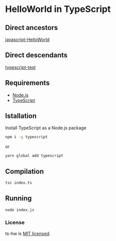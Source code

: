 # HelloWorld in TypeScript

## Direct ancestors

[javascript-HelloWorld](https://github.com/softspider/js-hw)

## Direct descendants

[typescript-test](https://github.com/softspider/ts-test)

## Requirements

* [Node.js](https://nodejs.org/en/download/package-manager/)
* [TypeScript](https://www.typescriptlang.org/)

## Istallation

Install TypeScript as a Node.js package

```sh
npm i -g typescript
```
or

```sh
yarn global add typescript
```

## Compilation

```sh
tsc index.ts
```

## Running

```sh
node index.js
```

### License

ts-hw is [MIT licensed](./LICENSE).
